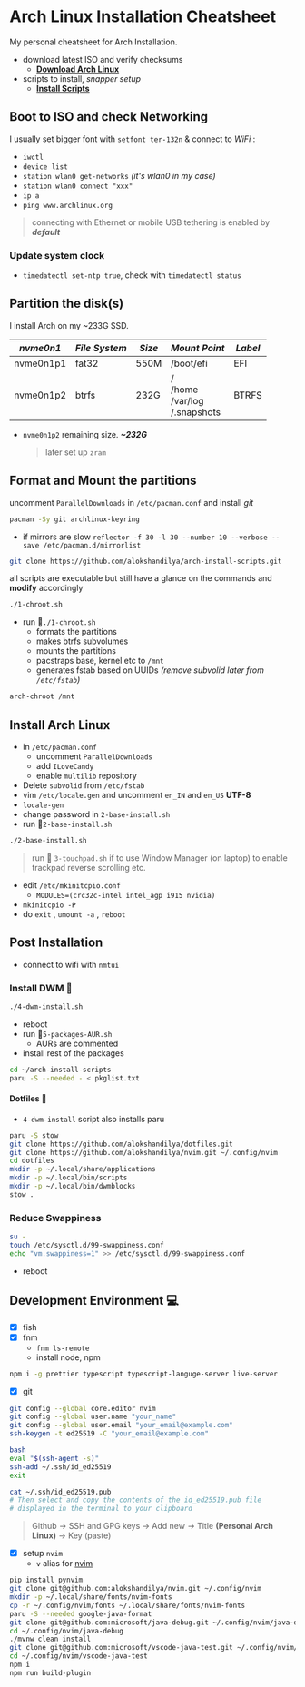 # Arch Linux Installation Cheatsheet

My personal cheatsheet for Arch Installation.

- download latest ISO and verify checksums
  - [**Download Arch Linux**](https://archlinux.org/download)
- scripts to install, _snapper setup_
  - [**Install Scripts**](https://github.com/alokshandilya/arch-install-scripts.git)

## Boot to ISO and check Networking

I usually set bigger font with `setfont ter-132n` & connect to _WiFi_ :

- `iwctl`
- `device list`
- `station wlan0 get-networks` _(it's wlan0 in my case)_
- `station wlan0 connect "xxx"`
- `ip a`
- `ping www.archlinux.org`

> connecting with Ethernet or mobile USB tethering is enabled by **_default_**

### Update system clock

- `timedatectl set-ntp true`, check with `timedatectl status`

## Partition the disk(s)

I install Arch on my ~233G SSD.

| _nvme0n1_ | _File System_ | _Size_ | _Mount Point_                         | _Label_ |
| --------- | ------------- | ------ | ------------------------------------- | ------- |
| nvme0n1p1 | fat32         | 550M   | /boot/efi                             | EFI     |
| nvme0n1p2 | btrfs         | 232G   | /<br>/home<br>/var/log<br>/.snapshots | BTRFS   |

- `nvme0n1p2` remaining size. **_~232G_**
  > later set up `zram`

## Format and Mount the partitions

uncomment `ParallelDownloads` in `/etc/pacman.conf` and install _git_

```sh
pacman -Sy git archlinux-keyring
```

- if mirrors are slow `reflector -f 30 -l 30 --number 10 --verbose --save /etc/pacman.d/mirrorlist`

```sh
git clone https://github.com/alokshandilya/arch-install-scripts.git
```

all scripts are executable but still have a glance on the commands and **modify** accordingly

```sh
./1-chroot.sh
```

- run 🏃`./1-chroot.sh`
  - formats the partitions
  - makes btrfs subvolumes
  - mounts the partitions
  - pacstraps base, kernel etc to `/mnt`
  - generates fstab based on UUIDs _(remove subvolid later from `/etc/fstab`)_

```sh
arch-chroot /mnt
```

## Install Arch Linux

- in `/etc/pacman.conf`
  - uncomment `ParallelDownloads`
  - add `ILoveCandy`
  - enable `multilib` repository
- Delete `subvolid` from `/etc/fstab`
- vim `/etc/locale.gen` and uncomment `en_IN` and `en_US` **UTF-8**
- `locale-gen`
- change password in `2-base-install.sh`
- run 🏃`2-base-install.sh`

```sh
./2-base-install.sh
```

> run 🏃 `3-touchpad.sh` if to use Window Manager (on laptop) to enable trackpad reverse scrolling etc.

- edit `/etc/mkinitcpio.conf`
  - `MODULES=(crc32c-intel intel_agp i915 nvidia)`
- `mkinitcpio -P`
- do `exit` , `umount -a` , `reboot`

## Post Installation

- connect to wifi with `nmtui`

### Install DWM :robot:

```sh
./4-dwm-install.sh
```

- reboot
- run 🏃`5-packages-AUR.sh`
  - AURs are commented
- install rest of the packages

```sh
cd ~/arch-install-scripts
paru -S --needed - < pkglist.txt
```

#### Dotfiles :star2:

- `4-dwm-install` script also installs paru

```sh
paru -S stow
git clone https://github.com/alokshandilya/dotfiles.git
git clone https://github.com/alokshandilya/nvim.git ~/.config/nvim
cd dotfiles
mkdir -p ~/.local/share/applications
mkdir -p ~/.local/bin/scripts
mkdir -p ~/.local/bin/dwmblocks
stow .
```

### Reduce Swappiness

```sh
su -
touch /etc/sysctl.d/99-swappiness.conf
echo "vm.swappiness=1" >> /etc/sysctl.d/99-swappiness.conf
```

- reboot

## Development Environment :computer:

- [x] fish
- [x] fnm
  - `fnm ls-remote`
  - install node, npm

```sh
npm i -g prettier typescript typescript-languge-server live-server
```

- [x] git

```sh
git config --global core.editor nvim
git config --global user.name "your_name"
git config --global user.email "your_email@example.com"
ssh-keygen -t ed25519 -C "your_email@example.com"
```

```sh
bash
eval "$(ssh-agent -s)"
ssh-add ~/.ssh/id_ed25519
exit
```

```sh
cat ~/.ssh/id_ed25519.pub
# Then select and copy the contents of the id_ed25519.pub file
# displayed in the terminal to your clipboard
```

> Github $\to$ SSH and GPG keys $\to$ Add new $\to$ Title **(Personal Arch Linux)** $\to$ Key (paste)

- [x] setup `nvim`
  - `v` alias for [nvim](https://github.com/alokshandilya/nvim.git)

```sh
pip install pynvim
git clone git@github.com:alokshandilya/nvim.git ~/.config/nvim
mkdir -p ~/.local/share/fonts/nvim-fonts
cp -r ~/.config/nvim/fonts ~/.local/share/fonts/nvim-fonts
paru -S --needed google-java-format
git clone git@github.com:microsoft/java-debug.git ~/.config/nvim/java-debug
cd ~/.config/nvim/java-debug
./mvnw clean install
git clone git@github.com:microsoft/vscode-java-test.git ~/.config/nvim/vscode-java-test
cd ~/.config/nvim/vscode-java-test
npm i
npm run build-plugin
```

